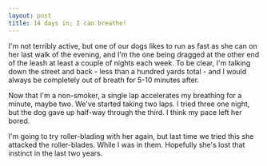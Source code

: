 ```yaml
---
layout: post
title: 14 days in; I can breathe!
---
```


I'm not terribly active, but one of our dogs likes to run as fast as she can on her last walk of the evening, and I'm the one being dragged at the other end of the leash at least a couple of nights each week. To be clear, I'm talking down the street and back - less than a hundred yards total - and I would always be completely out of breath for 5-10 minutes after.

Now that I'm a non-smoker, a single lap accelerates my breathing for a minute, maybe two. We've started taking two laps. I tried three one night, but the dog gave up half-way through the third. I think my pace left her bored.

I'm going to try roller-blading with her again, but last time we tried this she attacked the roller-blades. While I was in them. Hopefully she's lost that instinct in the last two years.